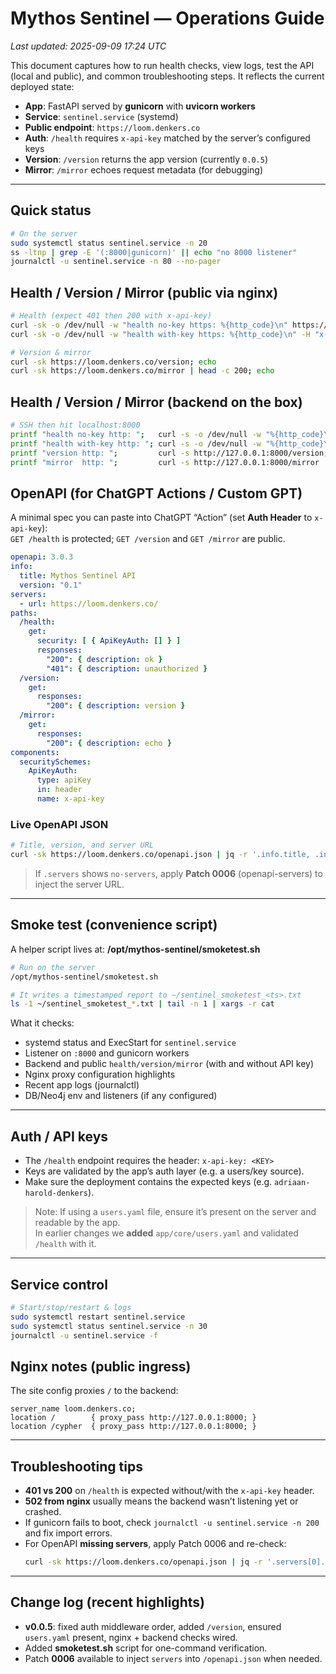 # Mythos Sentinel — Operations Guide

_Last updated: 2025-09-09 17:24 UTC_

This document captures how to run health checks, view logs, test the API (local and public),
and common troubleshooting steps. It reflects the current deployed state:
- **App**: FastAPI served by **gunicorn** with **uvicorn workers**
- **Service**: `sentinel.service` (systemd)
- **Public endpoint**: `https://loom.denkers.co`
- **Auth**: `/health` requires `x-api-key` matched by the server’s configured keys
- **Version**: `/version` returns the app version (currently `0.0.5`)
- **Mirror**: `/mirror` echoes request metadata (for debugging)

---

## Quick status
```bash
# On the server
sudo systemctl status sentinel.service -n 20
ss -ltnp | grep -E '(:8000|gunicorn)' || echo "no 8000 listener"
journalctl -u sentinel.service -n 80 --no-pager
```

## Health / Version / Mirror (public via nginx)
```bash
# Health (expect 401 then 200 with x-api-key)
curl -sk -o /dev/null -w "health no-key https: %{http_code}\n" https://loom.denkers.co/health
curl -sk -o /dev/null -w "health with-key https: %{http_code}\n" -H "x-api-key: <YOUR_KEY>" https://loom.denkers.co/health

# Version & mirror
curl -sk https://loom.denkers.co/version; echo
curl -sk https://loom.denkers.co/mirror | head -c 200; echo
```

## Health / Version / Mirror (backend on the box)
```bash
# SSH then hit localhost:8000
printf "health no-key http: ";   curl -s -o /dev/null -w "%{http_code}\n"  http://127.0.0.1:8000/health
printf "health with-key http: "; curl -s -o /dev/null -w "%{http_code}\n" -H "x-api-key: <YOUR_KEY>" http://127.0.0.1:8000/health
printf "version http: ";         curl -s http://127.0.0.1:8000/version; echo
printf "mirror  http: ";         curl -s http://127.0.0.1:8000/mirror | head -c 200; echo
```

## OpenAPI (for ChatGPT Actions / Custom GPT)
A minimal spec you can paste into ChatGPT “Action” (set **Auth Header** to `x-api-key`):  
`GET /health` is protected; `GET /version` and `GET /mirror` are public.
```yaml
openapi: 3.0.3
info:
  title: Mythos Sentinel API
  version: "0.1"
servers:
  - url: https://loom.denkers.co/
paths:
  /health:
    get:
      security: [ { ApiKeyAuth: [] } ]
      responses:
        "200": { description: ok }
        "401": { description: unauthorized }
  /version:
    get:
      responses:
        "200": { description: version }
  /mirror:
    get:
      responses:
        "200": { description: echo }
components:
  securitySchemes:
    ApiKeyAuth:
      type: apiKey
      in: header
      name: x-api-key
```

### Live OpenAPI JSON
```bash
# Title, version, and server URL
curl -sk https://loom.denkers.co/openapi.json | jq -r '.info.title, .info.version, (.servers[0].url // "no-servers")'
```

> If `.servers` shows `no-servers`, apply **Patch 0006** (openapi-servers) to inject the server URL.

---

## Smoke test (convenience script)
A helper script lives at: **/opt/mythos-sentinel/smoketest.sh**

```bash
# Run on the server
/opt/mythos-sentinel/smoketest.sh

# It writes a timestamped report to ~/sentinel_smoketest_<ts>.txt
ls -1 ~/sentinel_smoketest_*.txt | tail -n 1 | xargs -r cat
```

What it checks:
- systemd status and ExecStart for `sentinel.service`
- Listener on `:8000` and gunicorn workers
- Backend and public `health/version/mirror` (with and without API key)
- Nginx proxy configuration highlights
- Recent app logs (journalctl)
- DB/Neo4j env and listeners (if any configured)

---

## Auth / API keys
- The `/health` endpoint requires the header: `x-api-key: <KEY>`
- Keys are validated by the app’s auth layer (e.g. a users/key source).  
- Make sure the deployment contains the expected keys (e.g. `adriaan-harold-denkers`).

> Note: If using a `users.yaml` file, ensure it’s present on the server and readable by the app.  
> In earlier changes we **added** `app/core/users.yaml` and validated `/health` with it.

---

## Service control
```bash
# Start/stop/restart & logs
sudo systemctl restart sentinel.service
sudo systemctl status sentinel.service -n 30
journalctl -u sentinel.service -f
```

## Nginx notes (public ingress)
The site config proxies `/` to the backend:
```
server_name loom.denkers.co;
location /        { proxy_pass http://127.0.0.1:8000; }
location /cypher  { proxy_pass http://127.0.0.1:8000; }
```

---

## Troubleshooting tips
- **401 vs 200** on `/health` is expected without/with the `x-api-key` header.
- **502 from nginx** usually means the backend wasn’t listening yet or crashed.
- If gunicorn fails to boot, check `journalctl -u sentinel.service -n 200` and fix import errors.
- For OpenAPI **missing servers**, apply Patch 0006 and re-check:
  ```bash
  curl -sk https://loom.denkers.co/openapi.json | jq -r '.servers[0].url // "no-servers"'
  ```

---

## Change log (recent highlights)
- **v0.0.5**: fixed auth middleware order, added `/version`, ensured `users.yaml` present, nginx + backend checks wired.  
- Added **smoketest.sh** script for one-command verification.
- Patch **0006** available to inject `servers` into `/openapi.json` when needed.
